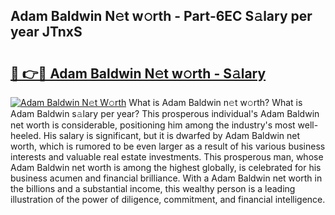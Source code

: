 ## Adam Baldwin N𝚎t w𝚘rth - Part-6EC S𝚊lary per year JTnxS

# <h2><a href="http://gc1kdp.nevu.top/?p=Adam+Baldwin">🔗 👉🔴 Adam Baldwin N𝚎t w𝚘rth - S𝚊lary</a></h2>

[![Adam Baldwin N𝚎t W𝚘rth](https://i.imgur.com/Oavwk0R.jpeg)](http://gc1kdp.nevu.top/?p=Adam+Baldwin)
What is Adam Baldwin n𝚎t w𝚘rth? What is Adam Baldwin s𝚊lary per year?
This prosperous individual's Adam Baldwin net worth is considerable, positioning him among the industry's most well-heeled. His salary is significant, but it is dwarfed by Adam Baldwin net worth, which is rumored to be even larger as a result of his various business interests and valuable real estate investments. This prosperous man, whose Adam Baldwin net worth is among the highest globally, is celebrated for his business acumen and financial brilliance. With a Adam Baldwin net worth in the billions and a substantial income, this wealthy person is a leading illustration of the power of diligence, commitment, and financial intelligence.
